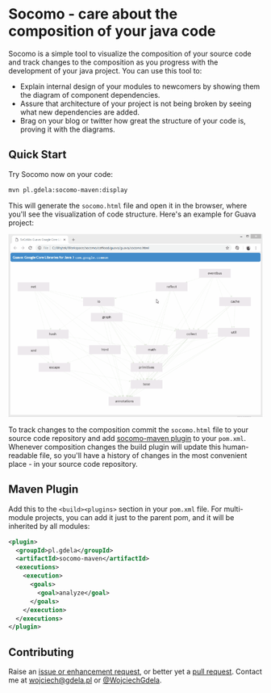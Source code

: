 # Socomo - care about the composition of your java code 

Socomo is a simple tool to visualize the composition of your source code and track changes to the
composition as you progress with the development of your java project. You can use this tool to:

- Explain internal design of your modules to newcomers by showing them the diagram of component dependencies.
- Assure that architecture of your project is not being broken by seeing what new dependencies are added.
- Brag on your blog or twitter how great the structure of your code is, proving it with the diagrams.

## Quick Start

Try Socomo now on your code:

```bash
mvn pl.gdela:socomo-maven:display
```

This will generate the `socomo.html` file and open it in the browser, where you'll see
the visualization of code structure. Here's an example for Guava project:

<p align="center">
  <img src="example.gif" alt="Composition of Guava viewed in Socomo">
</p>

To track changes to the composition commit the `socomo.html` file to your source code repository
and add [socomo-maven plugin](#maven-plugin) to your `pom.xml`. Whenever composition changes
the build plugin will update this human-readable file, so you'll have a history of changes
in the most convenient place - in your source code repository.

## Maven Plugin

Add this to the `<build><plugins>` section in your `pom.xml` file. For multi-module projects,
you can add it just to the parent pom, and it will be inherited by all modules:

```xml
<plugin>
  <groupId>pl.gdela</groupId>
  <artifactId>socomo-maven</artifactId>
  <executions>
    <execution>
      <goals>
        <goal>analyze</goal>
      </goals>
    </execution>
  </executions>
</plugin>
```

## Contributing

Raise an [issue or enhancement request](https://github.com/gdela/socomo/issues),
or better yet a [pull request](https://github.com/gdela/socomo/pulls).
Contact me at [wojciech@gdela.pl]() or [@WojciechGdela](https://twitter.com/WojciechGdela).
